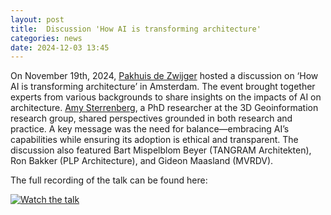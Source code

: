 ```yaml
---
layout: post
title:  Discussion 'How AI is transforming architecture'
categories: news
date: 2024-12-03 13:45
---
```


On November 19th, 2024, [Pakhuis de Zwijger](https://dezwijger.nl/programma/hoe-ai-de-architectuur-verandert) hosted a discussion on ‘How AI is transforming architecture’ in Amsterdam. The event brought together experts from various backgrounds to share insights on the impacts of AI on architecture. [Amy Sterrenberg](https://3d.bk.tudelft.nl/asterrenberg/), a PhD researcher at the 3D Geoinformation research group, shared perspectives grounded in both research and practice. A key message was the need for balance—embracing AI’s capabilities while ensuring its adoption is ethical and transparent. The discussion also featured Bart Mispelblom Beyer (TANGRAM Architekten), Ron Bakker (PLP Architecture), and Gideon Maasland (MVRDV).

The full recording of the talk can be found here:

[![Watch the talk](https://img.youtube.com/vi/r-AQkftorh8/0.jpg)](https://www.youtube.com/watch?v=r-AQkftorh8)

